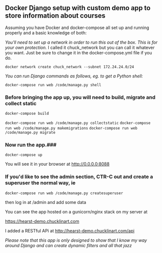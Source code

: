 ## Docker Django setup with custom demo app to store information about courses ##

Assuming you have Docker and docker-compose all set up and running properly and a 
basic knowledge of both:

*You'll need to set up a network in order to run this out of the box.  This is for 
your own protection.*  I called it chuck_network but you can call it whatever you want.
Just be sure to change it in the docker-compose.yml file if you do.

```docker network create chuck_network --subnet 172.24.24.0/24```

*You can run Django commands as follows, eg. to get a Python shell:*

```docker-compose run web /code/manage.py shell```

### Before bringing the app up, you will need to build, migrate and collect static ###

```docker-compose build```

```docker-compose run web /code/manage.py collectstatic```
```docker-compose run web /code/manage.py makemigrations```
```docker-compose run web /code/manage.py migrate```

### Now run the app.###

```docker-compose up```

You will see it in your browser at http://0.0.0.0:8088 

### If you'd like to see the admin section, CTR-C out and create a superuser the normal way, ie ###
```docker-compose run web /code/manage.py createsuperuser```

then log in at /admin and add some data

You can see the app hosted on a gunicorn/nginx stack on my server at 

https://hearst-demo.chucklinart.com

I added a RESTful APi at http://hearst-demo.chucklinart.com/api

*Please note that this app is only designed to show that I know my way around Django and can 
create dynamic filters and all that jazz*

